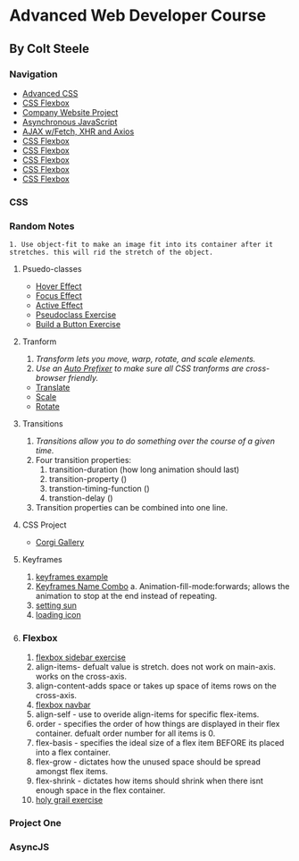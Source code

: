 # Advanced Web Developer Course
## By Colt Steele

### Navigation

* [Advanced CSS](###CSS)
* [CSS Flexbox](###Flexbox)
* [Company Website Project](###project-One)
* [Asynchronous JavaScript](###AsyncJS)
* [AJAX w/Fetch, XHR and Axios](###AJAX-XHR-Xxios)
* [CSS Flexbox](###flexbox)
* [CSS Flexbox](###flexbox)
* [CSS Flexbox](###flexbox)
* [CSS Flexbox](###flexbox)
* [CSS Flexbox](###flexbox)


### CSS

### Random Notes
    1. Use object-fit to make an image fit into its container after it stretches. this will rid the stretch of the object.

1. Psuedo-classes
    - [Hover Effect](https://codepen.io/brendonlh/pen/abveBzW?editors=1100)
    - [Focus Effect](https://codepen.io/brendonlh/pen/mdeNOVz?editors=1100)
    - [Active Effect](https://codepen.io/brendonlh/pen/wvKVoGb?editors=1100)
    - [Pseudoclass Exercise](https://codepen.io/brendonlh/pen/eYpqBdB?editors=1100)
    - [Build a Button Exercise](https://codepen.io/brendonlh/pen/NWGQbdK?editors=1100)
2. Tranform
    1. *Transform lets you move, warp, rotate, and scale elements.*
    2. *Use an [Auto Prefixer](https://autoprefixer.github.io/) to make sure all CSS tranforms are cross-browser friendly.* 
    - [Translate](https://codepen.io/brendonlh/pen/MWKeppg?editors=1100)
    - [Scale](https://codepen.io/brendonlh/pen/XWXKMZK)
    - [Rotate](https://codepen.io/brendonlh/pen/zYrBZLo)
3. Transitions 
    1. *Transitions allow you to do something over the course of a given time.*
    2. Four transition properties:
        1. transition-duration (how long animation should last)
        2. transition-property ()
        3. transtion-timing-function ()
        4. transtion-delay ()
    3. Transition properties can be combined into one line. 
4. CSS Project
    - [Corgi Gallery](https://codepen.io/brendonlh/pen/vYLbpOK?editors=1100)

5. Keyframes
    1. [keyframes example](https://codepen.io/brendonlh/pen/mdVoMqR?editors=1100)
    2. [Keyframes Name Combo](https://codepen.io/brendonlh/pen/mdVoMQw?editors=1100)
        a. Animation-fill-mode:forwards; allows the animation to stop at the end instead of repeating.
    3. [setting sun](https://codepen.io/brendonlh/pen/bGEZjOw?editors=1100)
    4. [loading icon](https://codepen.io/brendonlh/pen/JjGzaxd?editors=1100)

6. ### Flexbox
    1. [flexbox sidebar exercise](https://codepen.io/brendonlh/pen/qBbvJMX?editors=1100)
    2. align-items- defualt value is stretch. does not work on main-axis. works on the cross-axis.
    3. align-content-adds space or takes up space of items rows on the cross-axis.
    4. [flexbox navbar](https://codepen.io/brendonlh/pen/KKVEYxB?editors=1100)
    5. align-self - use to overide align-items for specific flex-items.
    6. order - specifies the order of how things are displayed in their flex container. defualt order number for all items is 0.
    7. flex-basis - specifies the ideal size of a flex item BEFORE its placed into a flex container. 
    8. flex-grow - dictates how the unused space should be spread amongst flex items.
    9. flex-shrink - dictates how items should shrink when there isnt enough space in the flex container.
    10. [holy grail exercise](https://codepen.io/brendonlh/pen/bGEJedX?editors=1100)
### Project One

### AsyncJS